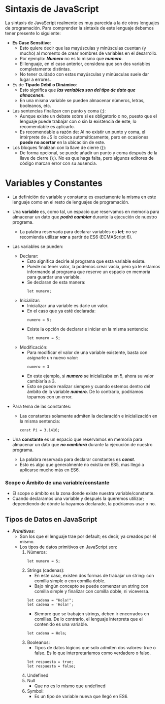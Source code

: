 # Sintaxis de JavaScript
La sintaxis de JavaScript realmente es muy parecida a la de otros lenguajes de programación.
Para comprender la sintaxis de este lenguaje debemos tener presente lo siguiente:
* **Es Case Sensitive**:
    * Esto quiere decir que las mayúsculas y minúsculas cuentan (y mucho) al momento de crear nombres de variables en el desarrollo.
    * Por ejemplo: **_Numero_** no es lo mismo que **_numero_**.
    * El lenguaje, en el caso anterior, considera que son dos variables completamente distintas.
    * No tener cuidado con estas mayúsculas y minúsculas suele dar lugar a errores.
* Es de **Tipado Débil o Dinámico**:
    * Esto significa que **_las variables son del tipo de dato que almacenen._**
    * En una misma variable se pueden almacenar números, letras, booleanos, etc.
* Las sentencias finalizan con punto y coma (;):
    * Aunque existe un debate sobre si es obligatorio o no, puesto que el lenguaje puede trabajar con o sin la existencia de este, lo recomendable es aplicarlo.
    * Es recomendable a razón de: Al no existir un punto y coma, el intérprete de JS lo coloca automáticamente, pero en ocasiones **puede no acertar** en la ubicación de este.
* Los bloques finalizan con la llave de cierre (}):
    * De forma opcional, se puede añadir un punto y coma después de la llave de cierre (};). No es que haga falta, pero algunos editores de código marcan error con su ausencia.


# Variables y Constantes
* La definición de variable y constante es exactamente la misma en este lenguaje como en el resto de lenguajes de programación.
* Una **variable** es, como tal, un espacio que reservamos en memoria para almacenar un dato que **_podrá cambiar_** durante la ejecución de nuestro programa.
    * La palabra reservada para declarar variables es **_let_**; no se recomienda utilizar **_var_** a partir de ES6 (ECMAScript 6).
* Las variables se pueden:
    * Declarar:
        * Esto significa decirle al programa que esta variable existe.
        * Puede no tener valor, la podemos crear vacía, pero ya le estamos informando al programa que reserve un espacio en memoria para guardar una variable.
        * Se declaran de esta manera:
            ~~~
            let numero;
            ~~~
    * Inicializar:
        * Inicializar una variable es darle un valor.
        * En el caso que ya esté declarada:
            ~~~
            numero = 5;
            ~~~
        * Existe la opción de declarar e iniciar en la misma sentencia:
            ~~~
            let numero = 5;
            ~~~
    * Modificación:
        * Para modificar el valor de una variable existente, basta con asignarle un nuevo valor:
            ~~~
            numero = 3
            ~~~
        * En este ejemplo, si **_numero_** se inicializaba en 5, ahora su valor cambiaría a 3.
        * Esto se puede realizar siempre y cuando estemos dentro del ámbito de la variable **_numero_**. De lo contrario, podríamos toparnos con un error.
* Para tema de las constantes:
    * Las constantes solamente admiten la declaración e inicialización en la misma sentencia:
        ~~~
        const Pi = 3.1416;
        ~~~


* Una **constante** es un espacio que reservamos en memoria para almacenar un dato que **_no cambiará_** durante la ejecución de nuestro programa.
    * La palabra reservada para declarar constantes es **_const_**.
    * Esto es algo que generalmente no existía en ES5, mas llegó a aplicarse mucho más en ES6.

### Scope o Ámbito de una variable/constante
* El scope o ámbito es la zona donde existe nuestra variable/constante.
* Cuando declaramos una variable y después la queremos utilizar; dependiendo de dónde la hayamos declarado, la podríamos usar o no.


## Tipos de Datos en JavaScript
* **_Primitivos_**:
    * Son los que el lenguaje trae por default; es decir, ya creados por él mismo.
    * Los tipos de datos primitivos en JavaScript son:
        1. Números:
            ~~~
            let numero = 5;
            ~~~
        2. Strings (cadenas):
            * En este caso, existen dos formas de trabajar un string: con comilla simple o con comilla doble.
            * Bajo ningún concepto se puede comenzar un string con comilla simple y finalizar con comilla doble, ni viceversa.
            ~~~
            let cadena = "Hola!";
            let cadena = 'Hola!';
            ~~~
            * Siempre que se trabajen strings, deben ir encerrados en comillas. De lo contrario, el lenguaje interpreta que el contenido es una variable.
            ~~~
            let cadena = Hola;
            ~~~
        3. Booleanos:
            * Tipos de datos lógicos que solo admiten dos valores: true o false. Es lo que interpretaríamos como verdadero o falso.
            ~~~
            let respuesta = true;
            let respuesta = false;
            ~~~
        4. Undefined
        5. Null
            * Que no es lo mismo que undefined
        6. Symbol:
            * Es un tipo de variable nueva que llegó en ES6.